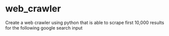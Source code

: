 # web_crawler
Create a web crawler using python that is able to scrape first 10,000 results for the following google search input
